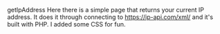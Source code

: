 getIpAddress
Here there is a simple page that returns your current IP address. It does it through connecting to https://ip-api.com/xml/ and it's built with PHP. I added some CSS for fun.

